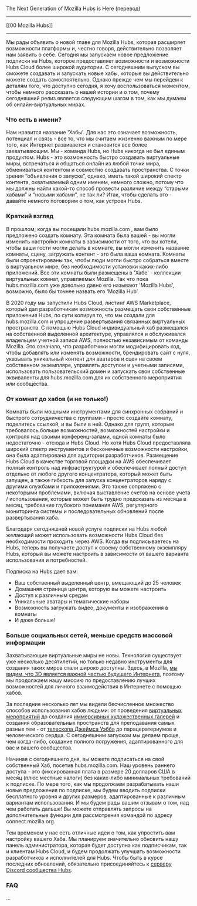 The Next Generation of Mozilla Hubs is Here (перевод)
***
[[00 Mozilla Hubs]]
***
Мы рады объявить о новой главе для Mozilla Hubs, которая расширяет возможности платформы и, честно говоря, действительно позволяет нам заявить о себе. Сегодня мы запускаем новое предложение подписки на Hubs, которое предоставляет возможности и возможности Hubs Cloud более широкой аудитории. С сегодняшним выпуском вы сможете создавать и запускать новые хабы, которые вы действительно можете создать самостоятельно. Однако прежде чем мы перейдем к деталям того, что доступно сегодня, я хочу воспользоваться моментом, чтобы немного рассказать о нашей истории и о том, почему сегодняшний релиз является следующим шагом в том, как мы думаем об онлайн-виртуальных мирах.

### Что есть в имени?
Нам нравится название 'Хабы'. Для нас это означает возможность, потенциал и связь - все то, что мы считаем жизненно важным по мере того, как Интернет развивается и становится все более захватывающим. Мы - команда Hubs, но Hubs никогда не был единым продуктом. Hubs - это возможность быстро создавать виртуальные миры, встречаться и общаться онлайн из любой точки мира, обмениваться контентом и совместно создавать пространства. С точки зрения “объявления о запуске”, однако, иметь такой широкий спектр контента, охватываемый одним именем, немного сложно, потому что мы должны найти какой-то способ провести различие между “старыми хабами” и “новыми хабами”, не так ли? Итак, чтобы сделать это - давайте немного поговорим о том, как устроен Hubs.

### Краткий взгляд
В прошлом, когда вы посещали hubs.mozilla.com , вам было предложено создать комнату. Эта комната была вашей - вы могли изменить настройки комнаты в зависимости от того, что вы хотели, чтобы ваши гости могли делать в комнате, вы могли изменить название комнаты, сцену, загружать контент - это была ваша комната. Комнаты были спроектированы так, чтобы люди могли быстро собраться вместе в виртуальном мире, без необходимости установки каких-либо приложений. Все эти комнаты были размещены в 'Хабе' - коллекции виртуальных комнат, управляемых Mozilla. Так что пока hubs.mozilla.com уже довольно давно его называют 'Mozilla Hubs', возможно, было бы точнее назвать его ‘Mozilla Hub’.

В 2020 году мы запустили Hubs Cloud, листинг AWS Marketplace, который дал разработчикам возможность размещать свои собственные приложения Hubs, по сути копируя то, что мы создали для hubs.mozilla.com и упрощение развертывания связанных виртуальных пространств. С помощью Hubs Cloud индивидуальный хаб размещался на собственной выделенной архитектуре, управлялся и обслуживался владельцем учетной записи AWS, полностью независимым от команды Mozilla. Это означало, что разработчики могли модифицировать код, чтобы добавлять или изменять возможности, брендировать сайт с нуля, указывать уникальный контент для аватаров и сцен на своем собственном экземпляре, управлять доступом и учетными записями, использовать пользовательский домен и запускать свои собственные эквиваленты для hubs.mozilla.com для их собственного мероприятия или сообщества.

### От комнат до хабов (и не только!)
Комнаты были мощными инструментами для синхронных собраний и быстрого сотрудничества с группами - просто создайте комнату, поделитесь ссылкой, и вы были в ней. Однако для групп, которым требовалось больше возможностей, возможностей настройки и контроля над своими конференц-залами, одной комнаты было недостаточно - отсюда и Hubs Cloud. Но хотя Hubs Cloud предоставляла широкий спектр инструментов и бесконечные возможности настройки, она была адаптирована для аудитории разработчиков. Размещение Hubs Cloud в качестве торговой площадки на AWS обеспечивает полный контроль над инфраструктурой и обеспечивает полный доступ отдельно от любого другого концентратора, который может быть запущен, а также гибкость для запуска концентраторов наряду с другими службами и приложениями. Это также сопряжено с некоторыми проблемами, включая выставление счетов на основе учета / использования, которые может быть трудно предсказать из месяца в месяц, требование глубокого понимания AWS, регулярного мониторинга системы и последовательных обновлений после развертывания хаба.

Благодаря сегодняшней новой услуге подписки на Hubs любой желающий может использовать возможности Hubs Cloud без необходимости проходить через AWS. Когда вы подписываетесь на Hubs, теперь вы получаете доступ к своему собственному экземпляру Hubs, который вы можете настроить в зависимости от вашего варианта использования и потребностей.

Подписка на Hubs дает вам:
- Ваш собственный выделенный центр, вмещающий до 25 человек  
- Домашняя страница центра, которую вы можете настроить  
- Доступ к различным средам  
- Уникальные аватары и тематические наборы  
- Возможность загружать видео, документы и изображения в комнаты  
- И даже больше!

### Больше социальных сетей, меньше средств массовой информации

Захватывающие виртуальные миры не новы. Технология существует уже несколько десятилетий, но только недавно инструменты для создания таких миров стали широко доступны. Здесь, в Mozilla, [мы видим, что 3D является важной частью будущего Интернета](https://hubs.mozilla.com/labs/building-the-metaverse-with-open-source/), поэтому мы продолжаем нашу миссию по предоставлению лучших возможностей для личного взаимодействия в Интернете с помощью хабов.

За последние несколько лет мы видели бесчисленное множество способов использования хабов людьми: от проведения [виртуальных мероприятий](https://hubs.mozilla.com/labs/future-of-virtual-events/) до создания [иммерсивных художественных галерей](https://hubs.mozilla.com/labs/5-incredible-art-galleries/) и создания образовательных пространств для преподавания самых разных тем - от [телескопа Джеймса Уэбба](https://blog.mozilla.org/en/mozilla/you-dont-have-to-be-an-astronaut-to-explore-space-mozilla-hubs-can-take-you-there/) до парацератериумов и человеческого сердца. С сегодняшним запуском мы делаем проще, чем когда-либо, создание полного погружения, адаптированного для вас и вашего сообщества.

Начиная с сегодняшнего дня, вы можете подписаться на свой собственный Хаб, посетив hubs.mozilla.com. Наш уровень раннего доступа - это фиксированная плата в размере 20 долларов США в месяц (плюс местные налоги) без каких-либо минимальных требований к подписке. По мере того, как мы продолжаем разрабатывать наши новые предложения по подписке, мы будем вводить подписки бесплатного уровня и других размеров, адаптированные к различным вариантам использования. И мы будем рады вашим отзывам о том, над чем работать дальше! Вы можете отправлять запросы на дополнительные функции для рассмотрения командой по адресу connect.mozilla.org.

Тем временем у нас есть отличные идеи о том, как упростить вам настройку вашего Хаба. Мы планируем значительно обновить нашу панель администратора, которая будет доступна как подписчикам, так и клиентам Hubs Cloud, и будем продолжать улучшать возможности разработчиков и исполнителей для Hubs. Чтобы быть в курсе последних обновлений, обязательно присоединяйтесь к [серверу Discord сообщества Hubs](https://discord.com/invite/sBMqSjCndj).

### FAQ
...